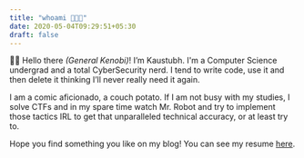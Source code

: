 ```yaml
---
title: "whoami 🧑🏻‍💻"
date: 2020-05-04T09:29:51+05:30
draft: false
---
```


👋🏻 Hello there *(General Kenobi)*! I’m Kaustubh. I'm a Computer Science undergrad and a total CyberSecurity nerd. I tend to write code, use it and then delete it thinking I’ll never really need it again.

I am a comic aficionado, a couch potato. If I am not busy with my studies, I solve CTFs and in my spare time watch Mr. Robot and try to implement those tactics IRL to get that unparalleled technical accuracy, or at least try to.

Hope you find something you like on my blog! You can see my resume [here](/Resume.pdf).